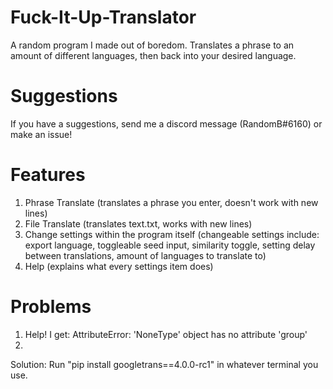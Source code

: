# Fuck-It-Up-Translator
A random program I made out of boredom. Translates a phrase to an amount of different languages, then back into your desired language.

# Suggestions
If you have a suggestions, send me a discord message (RandomB#6160) or make an issue!

# Features
1. Phrase Translate (translates a phrase you enter, doesn't work with new lines)
2. File Translate (translates text.txt, works with new lines)
3. Change settings within the program itself
(changeable settings include: export language, toggleable seed input, similarity toggle, setting delay between translations, amount of languages to translate to)
4. Help (explains what every settings item does)

# Problems
1. Help! I get: AttributeError: 'NoneType' object has no attribute 'group'
2. 
Solution: Run "pip install googletrans==4.0.0-rc1" in whatever terminal you use.
